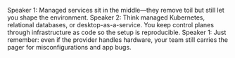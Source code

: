 Speaker 1: Managed services sit in the middle—they remove toil but still let you shape the environment.
Speaker 2: Think managed Kubernetes, relational databases, or desktop-as-a-service. You keep control planes through infrastructure as code so the setup is reproducible.
Speaker 1: Just remember: even if the provider handles hardware, your team still carries the pager for misconfigurations and app bugs.
